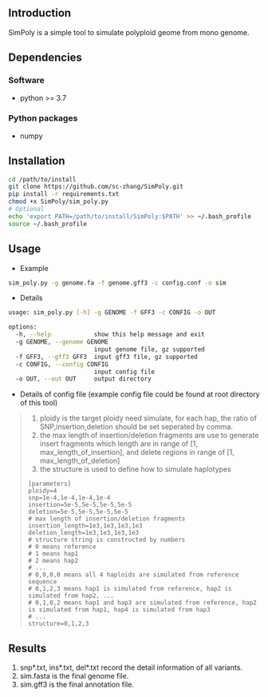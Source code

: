 ## Introduction

SimPoly is a simple tool to simulate polyploid geome from mono genome.

## Dependencies

### Software

- python >= 3.7

### Python packages

- numpy

## Installation

```bash
cd /path/to/install
git clone https://github.com/sc-zhang/SimPoly.git
pip install -r requirements.txt
chmod +x SimPoly/sim_poly.py
# Optional
echo 'export PATH=/path/to/install/SimPoly:$PATH' >> ~/.bash_profile
source ~/.bash_profile
```

## Usage

- Example

```bash
sim_poly.py -g genome.fa -f genome.gff3 -c config.conf -o sim
```

- Details

```bash
usage: sim_poly.py [-h] -g GENOME -f GFF3 -c CONFIG -o OUT

options:
  -h, --help            show this help message and exit
  -g GENOME, --genome GENOME
                        input genome file, gz supported
  -f GFF3, --gff3 GFF3  input gff3 file, gz supported
  -c CONFIG, --config CONFIG
                        input config file
  -o OUT, --out OUT     output directory
```

- Details of config file (example config file could be found at root directory of this tool)

> 1. ploidy is the target ploidy need simulate, for each hap, the ratio of SNP,insertion,deletion should be set
     seperated by comma.
> 2. the max length of insertion/deletion fragments are use to generate insert fragments which length are in range
     of [1, max_length_of_insertion], and delete regions in range of [1, max_length_of_deletion]
> 3. the structure is used to define how to simulate haplotypes
> ```text
> [parameters]
> ploidy=4
> snp=1e-4,1e-4,1e-4,1e-4
> insertion=5e-5,5e-5,5e-5,5e-5
> deletion=5e-5,5e-5,5e-5,5e-5
> # max length of insertion/deletion fragments
> insertion_length=1e3,1e3,1e3,1e3
> deletion_length=1e3,1e3,1e3,1e3
> # structure string is constructed by numbers
> # 0 means reference
> # 1 means hap1
> # 2 means hap2
> # ...
> # 0,0,0,0 means all 4 haploids are simulated from reference sequence
> # 0,1,2,3 means hap1 is simulated from reference, hap2 is simulated from hap2, ...
> # 0,1,0,2 means hap1 and hap3 are simulated from reference, hap2 is simulated from hap1, hap4 is simulated from hap3
> # ...
> structure=0,1,2,3
> 
> ```

## Results

1. snp*.txt, ins*.txt, del*.txt record the detail information of all variants.
2. sim.fasta is the final genome file.
3. sim.gff3 is the final annotation file.